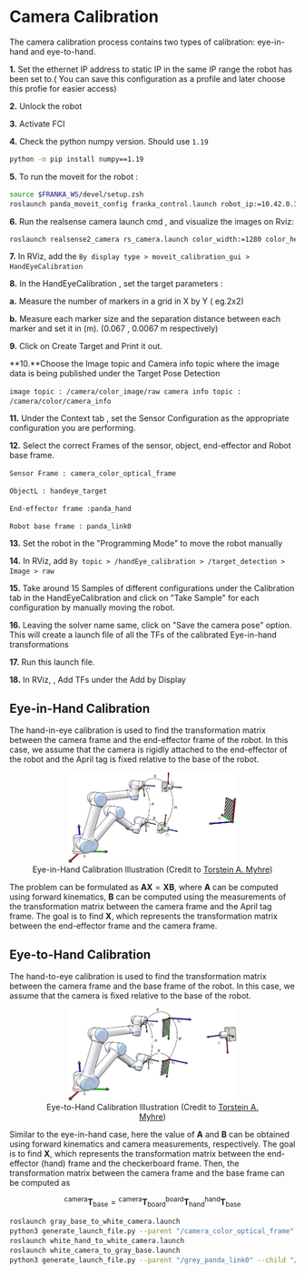 # Camera Calibration

The camera calibration process contains two types of calibration: eye-in-hand and eye-to-hand. 

**1.** Set the ethernet IP address to static IP in the same IP range the robot has been set to.( You can save this configuration as a profile and later choose this profie for easier access)

**2.** Unlock the robot

**3.** Activate FCI 

**4.** Check the python numpy version. Should use `1.19`
```bash
python -m pip install numpy==1.19
```

**5.** To run the moveit for the robot : 
```bash
source $FRANKA_WS/devel/setup.zsh
roslaunch panda_moveit_config franka_control.launch robot_ip:=10.42.0.3 
```


**6.** Run the realsense camera launch cmd , and visualize the images on Rviz: 
```bash
roslaunch realsense2_camera rs_camera.launch color_width:=1280 color_height:=720 color_fps:=30
```

**7.** In RViz, add the `By display type > moveit_calibration_gui > HandEyeCalibration`

**8.** In the HandEyeCalibration , set the target parameters :

  **a.** Measure the number of markers in a grid in X by Y ( eg.2x2)

  **b.** Measure each marker size and the separation distance between each marker and set it in (m). (0.067 , 0.0067 m respectively)

**9.** Click on Create Target and Print it out.

**10.**Choose the Image topic and Camera info topic where the image data is being published under the Target Pose Detection

`image topic : /camera/color_image/raw
camera info topic : /camera/color/camera_info`

**11.** Under the Context tab , set the Sensor Configuration as the appropriate configuration you are performing. 

**12.** Select the correct Frames of the sensor, object, end-effector and Robot base frame.

`Sensor Frame : camera_color_optical_frame`

`ObjectL : handeye_target`

`End-effector frame :panda_hand`

`Robot base frame : panda_link0`

**13.** Set the robot in the "Programming Mode" to move the robot manually

**14.** In RViz, add  `By topic > /handEye_calibration > /target_detection > Image > raw`

**15.** Take around 15 Samples of different configurations under the Calibration tab in the HandEyeCalibration and click on "Take Sample" for each configuration by manually moving the robot.

**16.** Leaving the solver name same, click on "Save the camera pose" option. This will create a launch file of all the TFs of the calibrated Eye-in-hand transformations

**17.** Run this launch file.

**18.** In RViz, , Add TFs under the Add by Display



## Eye-in-Hand Calibration

The hand-in-eye calibration is used to find the transformation matrix between the camera frame and the end-effector frame of the robot. In this case, we assume that the camera is rigidly attached to the end-effector of the robot and the April tag is fixed relative to the base of the robot.

<figure style="text-align: center;">
  <img src="./imgs/eye-in-hand.png" alt="Eye-in-Hand Calibration" style="width:70%;"/>
  <figcaption>Eye-in-Hand Calibration Illustration (Credit to <a href="https://www.torsteinmyhre.name/snippets/robcam_calibration.html">Torstein A. Myhre</a>)</figcaption>
</figure>

The problem can be formulated as $\mathbf{AX} = \mathbf{XB}$, where $\mathbf{A}$ can be computed using forward kinematics, $\mathbf{B}$ can be computed using the measurements of the transformation matrix between the camera frame and the April tag frame. The goal is to find $\mathbf{X}$, which represents the transformation matrix between the end-effector frame and the camera frame. 



## Eye-to-Hand Calibration

The hand-to-eye calibration is used to find the transformation matrix between the camera frame and the base frame of the robot. In this case, we assume that the camera is fixed relative to the base of the robot.

<figure style="text-align: center;">
  <img src="./imgs/eye-to-hand.png" alt="Eye-to-Hand Calibration" style="width:70%;"/>
  <figcaption>Eye-to-Hand Calibration Illustration (Credit to <a href="https://www.torsteinmyhre.name/snippets/robcam_calibration.html">Torstein A. Myhre</a>)</figcaption>
</figure>

Similar to the eye-in-hand case, here the value of $\mathbf{A}$ and $\mathbf{B}$ can be obtained using forward kinematics and camera measurements, respectively. The goal is to find $\mathbf{X}$, which represents the transformation matrix between the end-effector (hand) frame and the checkerboard frame. Then, the transformation matrix between the camera frame and the base frame can be computed as

$$^\mathrm{camera}\mathbf{T}_\mathrm{base} = {}^\mathrm{camera}\mathbf{T}_\mathrm{board}{}^\mathrm{board}\mathbf{T}_\mathrm{hand}{}^\mathrm{hand}\mathbf{T}_\mathrm{base}$$

```bash
roslaunch gray_base_to_white_camera.launch
python3 generate_launch_file.py --parent "/camera_color_optical_frame" --child "/panda_link0" --filename "white_camera_to_gray_base" --parentName "camera_color_optical_frame" --childName "grey_panda_link0"
roslaunch white_hand_to_white_camera.launch
roslaunch white_camera_to_gray_base.launch
python3 generate_launch_file.py --parent "/grey_panda_link0" --child "/panda_link0" --filename "gray_base_to_white_base" --parentName "grey_panda_link0" --childName "white_panda_link0"
```
